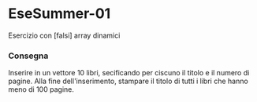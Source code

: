 # EseSummer-01
Esercizio con [falsi] array dinamici
<h3>Consegna</h3>
Inserire in un vettore 10 libri, secificando per ciscuno il titolo e il numero di pagine. Alla fine dell'inserimento, stampare il titolo di tutti i libri che hanno meno di 100 pagine.<br>
